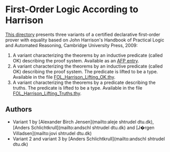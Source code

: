 # First-Order Logic According to Harrison #

[This directory](https://bitbucket.org/isafol/isafol/src/master/FOL_Harrison/) presents three variants of a certified
declarative first-order prover with equality based on John Harrison's Handbook of Practical Logic and Automated Reasoning,
Cambridge University Press, 2009:

1. A variant characterizing the theorems by an inductive predicate (called OK) describing the proof system. Available as an [AFP entry](https://www.isa-afp.org/entries/FOL_Harrison.shtml).
2. A variant characterizing the theorems by an inductive predicate (called OK) describing the proof system. The predicate is lifted to be a type. Available in the file [FOL_Harrison_Lifting_OK.thy](https://bitbucket.org/isafol/isafol/src/master/FOL_Harrison/FOL_Harrison_Lifting_OK.thy).
3. A variant characterizing the theorems by a predicate describing the truths. The predicate is lifted to be a type. Available in the file [FOL_Harrison_Lifting_Truths.thy](https://bitbucket.org/isafol/isafol/src/master/FOL_Harrison/FOL_Harrison_Lifting_Truths.thy).

## Authors ##
* Variant 1 by [Alexander Birch Jensen](mailto:aleje shtrudel dtu.dk), [Anders Schlichtkrull](mailto:andschl shtrudel dtu.dk) and [J�rgen Villadsen](mailto:jovi shtrudel dtu.dk)
* Variant 2 and variant 3 by [Anders Schlichtkrull](mailto:andschl shtrudel dtu.dk)
